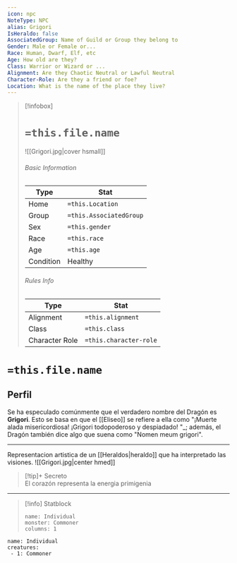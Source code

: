 ```yaml
---
icon: npc
NoteType: NPC
alias: Grigori
IsHeraldo: false
AssociatedGroup: Name of Guild or Group they belong to
Gender: Male or Female or... 
Race: Human, Dwarf, Elf, etc
Age: How old are they?
Class: Warrior or Wizard or ... 
Alignment: Are they Chaotic Neutral or Lawful Neutral
Character-Role: Are they a friend or foe?
Location: What is the name of the place they live?
---
```


> [!infobox]
> # `=this.file.name`
> ![[Grigori.jpg|cover hsmall]]
> ###### Basic Information
> Type |  Stat |
> ---|---|
> Home | `=this.Location` |
> Group | `=this.AssociatedGroup` |
> Sex | `=this.gender` |
> Race | `=this.race` |
> Age | `=this.age` |
> Condition | Healthy |
> ###### Rules Info
> Type |  Stat |
> ---|---|
> Alignment | `=this.alignment` |
> Class | `=this.class` |
> Character Role | `=this.character-role` |

# `=this.file.name`
## Perfil


Se ha especulado comúnmente que el verdadero nombre del Dragón es **Grigori**. Esto se basa en que el [[Eliseo]] se refiere a ella como "¡Muerte alada misericordiosa! ¡Grigori todopoderoso y despiadado! "_; además, el Dragón también dice algo que suena como "Nomen meum grigori".

---
Representacion artistica de un  [[Heraldos|heraldo]] que ha interpretado las visiones.
![[Grigori.jpg|center hmed]]  
> [!tip]+ Secreto  
> El corazón representa la energia primigenia


---
> [!info] Statblock
> ```statblock
> name: Individual
> monster: Commoner
> columns: 1
> ```

```encounter-table
name: Individual
creatures:
 - 1: Commoner
```
